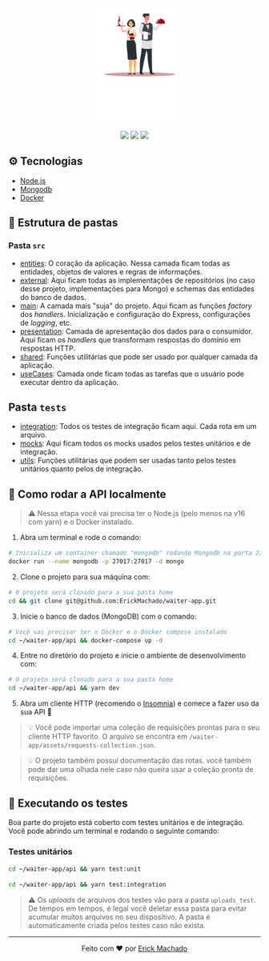 <p align="center">
  <img src="../assets/logo.png" />
</p>

<div align="center">
  <image src="https://img.shields.io/badge/Node.js-43853D?style=for-the-badge&logo=node.js&logoColor=white" />
  <image src="https://img.shields.io/badge/MongoDB-4EA94B?style=for-the-badge&logo=mongodb&logoColor=white" />
  <image src="https://img.shields.io/badge/TypeScript-007ACC?style=for-the-badge&logo=typescript&logoColor=white" />
</div>

## ⚙️ Tecnologias

- [Node.js](https://nodejs.org)
- [Mongodb](https://mongodb.com)
- [Docker](https://docker.com)

## 📂 Estrutura de pastas

### Pasta `src`

- [entities](https://github.com/ErickMachado/waiter-app/tree/master/api/src/entities): O coração da aplicação. Nessa camada ficam todas as entidades, objetos de valores e regras de informações.
- [external](https://github.com/ErickMachado/waiter-app/tree/master/api/src/external): Aqui ficam todas as implementações de repositórios (no caso desse projeto, implementações para Mongo) e schemas das entidades do banco de dados.
- [main](https://github.com/ErickMachado/waiter-app/tree/master/api/src/main): A camada mais "suja" do projeto. Aqui ficam as funções _factory_ dos _handlers_. Inicialização e configuração do Express, configurações de _logging_, etc.
- [presentation](https://github.com/ErickMachado/waiter-app/tree/master/api/src/presentation): Camada de apresentação dos dados para o consumidor. Aqui ficam os _handlers_ que transformam respostas do domínio em respostas HTTP.
- [shared](https://github.com/ErickMachado/waiter-app/tree/master/api/src/shared): Funções utilitárias que pode ser usado por qualquer camada da aplicação.
- [useCases](https://github.com/ErickMachado/waiter-app/tree/master/api/src/useCases): Camada onde ficam todas as tarefas que o usuário pode executar dentro da aplicação.

## Pasta `tests`

- [integration](https://github.com/ErickMachado/waiter-app/tree/master/api/tests/integration): Todos os testes de integração ficam aqui. Cada rota em um arquivo.
- [mocks](https://github.com/ErickMachado/waiter-app/tree/master/api/tests/mocks): Aqui ficam todos os mocks usados pelos testes unitários e de integração.
- [utils](https://github.com/ErickMachado/waiter-app/tree/master/api/tests/utils): Funções utilitárias que podem ser usadas tanto pelos testes unitários quanto pelos de integração.

## 🚀 Como rodar a API localmente

> ⚠️ Nessa etapa você vai precisa ter o Node.js (pelo menos na v16 com yarn) e o Docker instalado.

1. Abra um terminal e rode o comando:

```sh
# Inicializa um container chamado "mongodb" rodando Mongodb na porta 27017 (porta padrão do mongodb)
docker run --name mongodb -p 27017:27017 -d mongo
```

2. Clone o projeto para sua máquina com:

```sh
# O projeto será clonado para a sua pasta home
cd && git clone git@github.com:ErickMachado/waiter-app.git
```

3. Inicie o banco de dados (MongoDB) com o comando:

```sh
# Você vai precisar ter o Docker e o Docker compose instalado
cd ~/waiter-app/api && docker-compose up -d
```

4. Entre no diretório do projeto e inicie o ambiente de desenvolvimento com:

```sh
# O projeto será clonado para a sua pasta home
cd ~/waiter-app/api && yarn dev
```

5. Abra um cliente HTTP (recomendo o [Insomnia](https://insomnia.rest)) e comece a fazer uso da sua API 🙌

> 💡 Você pode importar uma coleção de requisições prontas para o seu cliente HTTP favorito. O arquivo se encontra em `/waiter-app/assets/requests-collection.json`.

> 💡 O projeto também possuí documentação das rotas. você também pode dar uma olhada nele caso não queira usar a coleção pronta de requisições.

## 🧪 Executando os testes

Boa parte do projeto está coberto com testes unitários e de integração. Você pode abrindo um terminal e rodando o seguinte comando:

### Testes unitários

```bash
cd ~/waiter-app/api && yarn test:unit
```

```bash
cd ~/waiter-app/api && yarn test:integration
```

> ⚠️ Os _uploads_ de arquivos dos testes vão para a pasta `uploads_test`. De tempos em tempos, é legal você deletar essa pasta para evitar acumular muitos arquivos no seu dispositivo. A pasta é automaticamente criada pelos testes caso não exista.

---

<p align="center">Feito com ❤️ por <a href="https://www.linkedin.com/in/erickgsantos/">Erick Machado</a></p>
